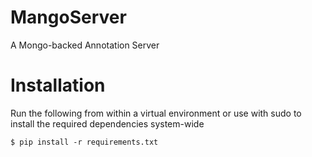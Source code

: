 # MangoServer
A Mongo-backed Annotation Server 

# Installation

Run the following from within a virtual environment or use with sudo to install the required dependencies system-wide

` $ pip install -r requirements.txt `
